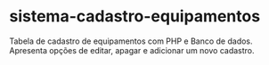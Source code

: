 # sistema-cadastro-equipamentos
Tabela de cadastro de equipamentos com PHP e Banco de dados. Apresenta opções de editar, apagar e adicionar um novo cadastro.
